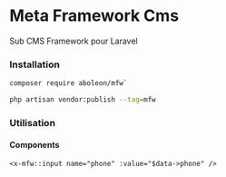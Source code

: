 # Meta Framework Cms
Sub CMS Framework pour Laravel 
### Installation

```bash
composer require aboleon/mfw`

php artisan vendor:publish --tag=mfw
```
### Utilisation

#### Components
    
```blade
<x-mfw::input name="phone" :value="$data->phone" />
```